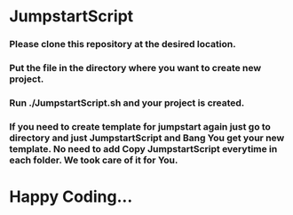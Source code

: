 # JumpstartScript
### Please clone this repository at the desired location.
### Put the file in the directory where you want to create new project.
### Run ./JumpstartScript.sh <ProjectDirectoryName> and your project is created.
### If you need to create template for jumpstart again just go to directory and just JumpstartScript <ProjectDirectoryName> and Bang You get your new template. No need to add Copy JumpstartScript everytime in each folder. We took care of it for You.

# Happy Coding...
